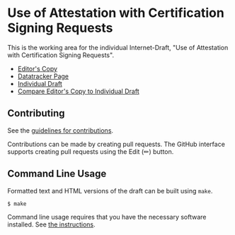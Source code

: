 # Use of Attestation with Certification Signing Requests

This is the working area for the individual Internet-Draft, "Use of Attestation with Certification Signing Requests".

* [Editor's Copy](https://EntrustCorporation.github.io/draft-x509-evidence/#go.draft-ounsworth-rats-x509-evidence.html)
* [Datatracker Page](https://datatracker.ietf.org/doc/draft-ounsworth-rats-x509-evidence)
* [Individual Draft](https://datatracker.ietf.org/doc/html/draft-ounsworth-rats-x509-evidence)
* [Compare Editor's Copy to Individual Draft](https://EntrustCorporation.github.io/draft-x509-evidence/#go.draft-ounsworth-rats-x509-evidence.diff)


## Contributing

See the
[guidelines for contributions](https://github.com/EntrustCorporation/draft-x509-evidence/blob/main/CONTRIBUTING.md).

Contributions can be made by creating pull requests.
The GitHub interface supports creating pull requests using the Edit (✏) button.


## Command Line Usage

Formatted text and HTML versions of the draft can be built using `make`.

```sh
$ make
```

Command line usage requires that you have the necessary software installed.  See
[the instructions](https://github.com/martinthomson/i-d-template/blob/main/doc/SETUP.md).

